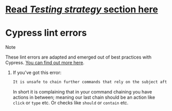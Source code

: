 # [Read _Testing strategy_ section here](../../README.md#testing-strategy)

# Cypress lint errors

> [!NOTE]
>
> These lint errors are adapted and emerged out of best practices with Cypress. [You can find out more here](https://docs.cypress.io/guides/references/best-practices).

1. If you've got this error:
   ```cmd
   It is unsafe to chain further commands that rely on the subject after this command. It is best to split the chain, chaining again from `cy.` in a next command line  cypress/unsafe-to-chain-command
   ```
   In short it is complaining that in your command chaining you have actions in between; meaning our last chain should be an action like `click` or `type` etc. Or checks like `should` or `contain` etc.
